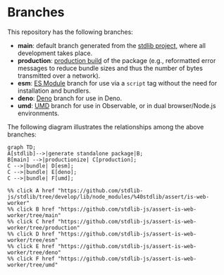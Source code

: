 <!--

@license Apache-2.0

Copyright (c) 2022 The Stdlib Authors.

Licensed under the Apache License, Version 2.0 (the "License");
you may not use this file except in compliance with the License.
You may obtain a copy of the License at

    http://www.apache.org/licenses/LICENSE-2.0

Unless required by applicable law or agreed to in writing, software
distributed under the License is distributed on an "AS IS" BASIS,
WITHOUT WARRANTIES OR CONDITIONS OF ANY KIND, either express or implied.
See the License for the specific language governing permissions and
limitations under the License.

-->

# Branches

This repository has the following branches:

-   **main**: default branch generated from the [stdlib project][stdlib-url], where all development takes place.
-   **production**: [production build][production-url] of the package (e.g., reformatted error messages to reduce bundle sizes and thus the number of bytes transmitted over a network).
-   **esm**: [ES Module][esm-url] branch for use via a `script` tag without the need for installation and bundlers.
-   **deno**: [Deno][deno-url] branch for use in Deno.
-   **umd**: [UMD][umd-url] branch for use in Observable, or in dual browser/Node.js environments.

The following diagram illustrates the relationships among the above branches:

```mermaid
graph TD;
A[stdlib]-->|generate standalone package|B;
B[main] -->|productionize| C[production];
C -->|bundle| D[esm];
C -->|bundle| E[deno];
C -->|bundle| F[umd];

%% click A href "https://github.com/stdlib-js/stdlib/tree/develop/lib/node_modules/%40stdlib/assert/is-web-worker"
%% click B href "https://github.com/stdlib-js/assert-is-web-worker/tree/main"
%% click C href "https://github.com/stdlib-js/assert-is-web-worker/tree/production"
%% click D href "https://github.com/stdlib-js/assert-is-web-worker/tree/esm"
%% click E href "https://github.com/stdlib-js/assert-is-web-worker/tree/deno"
%% click F href "https://github.com/stdlib-js/assert-is-web-worker/tree/umd"
```

[stdlib-url]: https://github.com/stdlib-js/stdlib/tree/develop/lib/node_modules/%40stdlib/assert/is-web-worker
[production-url]: https://github.com/stdlib-js/assert-is-web-worker/tree/production
[deno-url]: https://github.com/stdlib-js/assert-is-web-worker/tree/deno
[umd-url]: https://github.com/stdlib-js/assert-is-web-worker/tree/umd
[esm-url]: https://github.com/stdlib-js/assert-is-web-worker/tree/esm